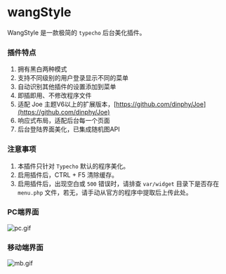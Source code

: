 # wangStyle

WangStyle 是一款极简的 `typecho` 后台美化插件。

### 插件特点

1. 拥有黑白两种模式
2. 支持不同级别的用户登录显示不同的菜单
3. 自动识别其他插件的设置添加到菜单
4. 即插即用、不修改程序文件
5. 适配 Joe 主题V6以上的扩展版本，[https://github.com/dinphy/Joe](https://github.com/dinphy/Joe)
6. 响应式布局，适配后台每一个页面
7. 后台登陆界面美化，已集成随机图API


### 注意事项

1. 本插件只针对 `Typecho` 默认的程序美化。
2. 启用插件后，CTRL + F5 清除缓存。
3. 启用插件后，出现空白或 `500` 错误时，请排查 `var/widget` 目录下是否存在 `menu.php` 文件，若无，请手动从官方的程序中提取后上传此处。

### PC端界面
![pc.gif][1]

### 移动端界面
![mb.gif][2]

  [1]: https://xwsir.cn/usr/uploads/2021/04/3065547472.gif
  [2]: https://xwsir.cn/usr/uploads/2021/04/3987890411.gif
